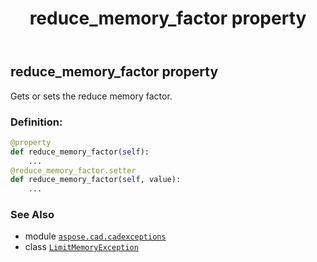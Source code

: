 ﻿---
title: reduce_memory_factor property
second_title: Aspose.CAD for Python via .NET API References
description: 
type: docs
weight: 30
url: /python-net/aspose.cad.cadexceptions/limitmemoryexception/reduce_memory_factor/
is_root: false
---

## reduce_memory_factor property


Gets or sets the reduce memory factor.
### Definition:
```python
@property
def reduce_memory_factor(self):
    ...
@reduce_memory_factor.setter
def reduce_memory_factor(self, value):
    ...
```

### See Also
* module [`aspose.cad.cadexceptions`](../../)
* class [`LimitMemoryException`](/cad/python-net/aspose.cad.cadexceptions/limitmemoryexception)
